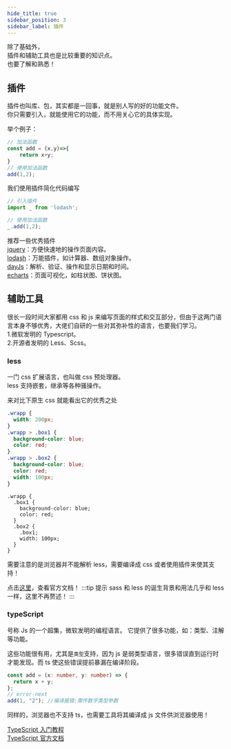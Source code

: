 ```yaml
---
hide_title: true
sidebar_position: 3
sidebar_label: 插件
---
```


除了基础外，    
插件和辅助工具也是比较重要的知识点。    
也要了解和熟悉！
## 插件
插件也叫库、包，其实都是一回事，就是别人写的好的功能文件。    
你只需要引入，就能使用它的功能，而不用关心它的具体实现。

举个例子：
```js
// 加法函数
const add = (x,y)=>{
    return x+y;
}
// 使用加法函数
add(1,2);
```

我们使用插件简化代码编写
```js
// 引入插件
import _ from 'lodash';

// 使用加法函数
_.add(1,2);
```


推荐一些优秀插件    
[jquery](https://jquery.com/)：方便快速地的操作页面内容。   
[lodash](https://www.lodashjs.com)：万能插件，如计算器、数组对象操作。   
[dayJs](https://dayjs.fenxianglu.cn/)：解析、验证、操作和显示日期和时间。   
[echarts](https://echarts.apache.org/zh/index.html)：页面可视化，如柱状图、饼状图。




## 辅助工具
很长一段时间大家都用 css 和 js 来编写页面的样式和交互部分，但由于这两门语言本身不够优秀，大佬们自研的一些对其弥补性的语言，也要我们学习。    
1.微软发明的 Typescript。   
2.开源者发明的 Less、Scss。
### less  
一门 css 扩展语言，也叫做 css 预处理器。  
less 支持嵌套，继承等各种骚操作。

来对比下原生 css 就能看出它的优秀之处

```css title="style.css"
.wrapp {
  width: 200px;
}
.wrapp > .box1 {
  background-color: blue;
  color: red;
}
.wrapp > .box2 {
  background-color: blue;
  color: red;
  width: 100px;
}
```

```less title="style.less"
.wrapp {
  .box1 {
    background-color: blue;
    color: red;
  }
  .box2 {
    .box1;
    width: 100px;
  }
}
```

需要注意的是浏览器并不能解析 less，需要编译成 css 或者使用插件来使其支持！

点击[这里](https://less.bootcss.com)，查看官方文档！
:::tip 提示
sass 和 less 的诞生背景和用法几乎和 less 一样，这里不再赘述！
:::

### typeScript

号称 Js 的一个超集，微软发明的编程语言。
它提供了很多功能，如：类型、注解等功能。

这些功能很有用，尤其是`类型`支持，因为 js 是弱类型语言，很多错误直到运行时才能发现。而 ts 使这些错误提前暴漏在编译阶段。

```ts title="index.ts"
const add = (x: number, y: number) => {
  return x + y;
};
// error-next
add(1, "2"); //编译报错:需传数字类型参数
```

同样的，浏览器也不支持 ts，也需要工具将其编译成 js 文件供浏览器使用！

[TypeScript 入门教程](http://ts.xcatliu.com)    
[TypeScript 官方文档](https://www.tslang.cn)
